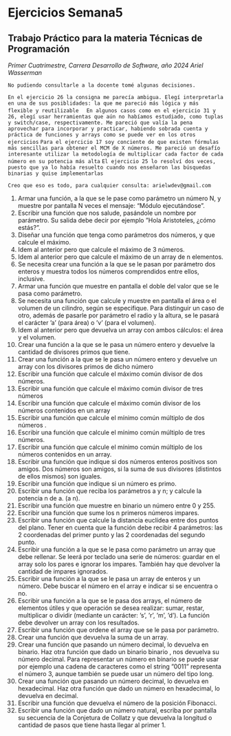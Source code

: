 # Ejercicios Semana5

## Trabajo Práctico para la materia Técnicas de Programación
*Primer Cuatrimestre, Carrera Desarrollo de Software, año 2024*
*Ariel Wasserman*

```No pudiendo consultarle a la docente tomé algunas decisiones.```

```En el ejercicio 26 la consigna me parecía ambigua. Elegí interpretarla en una de sus posiblidades: la que me pareció más lógica y más flexible y reutilizable ```
``` En algunos casos como en el ejercicio 31 y 26, elegí usar herramientas que aún no habíamos estudiado, como tuplas y switch/case, respectivamente. Me pareció que valía la pena aprovechar para incorporar y practicar, habiendo sobrada cuenta y práctica de funciones y arrays como se puede ver en los otros ejercicios```
```Para el ejercicio 17 soy conciente de que existen fórmulas más sencillas para obtener el MCM de X números. Me pareció un desafío interesante utilizar la metodología de multiplicar cada factor de cada número en su potencia más alta```
```El ejercicio 25 lo resolví dos veces, puesto que ya lo había resuelto cuando nos enseñaron las búsquedas binarias y quise implementarlas```

```Creo que eso es todo, para cualquier consulta: arielwdev@gmail.com```


1. Armar una función, a la que se le pase como parámetro un número N, y muestre por pantalla N veces el mensaje: “Módulo ejecutándose”.
2. Escribir una función que nos salude, pasándole un nombre por parámetro. Su salida debe decir por ejemplo ”Hola Aristoteles, ¿cómo estás?”.
3.  Diseñar una función que tenga como parámetros dos números, y que calcule el máximo.
4.  Idem al anterior pero que calcule el máximo de 3 números.
5.  Idem al anterior pero que calcule el máximo de un array de n elementos.
6. Se necesita crear una función a la que se le pasan por parámetro dos enteros y muestra todos los números comprendidos entre ellos, inclusive.
7. Armar una función que muestre en pantalla el doble del valor que se le pasa como parámetro.
8. Se necesita una función que calcule y muestre en pantalla el área o el volumen de un cilindro, según se especifique. Para distinguir un caso de otro, además de pasarle por parámetro el radio y la altura, se le pasará el carácter ’a’ (para área) o ’v’ (para el volumen). 
9. Idem al anterior pero que devuelva un array con ambos cálculos: el área y el volumen. 
10. Crear una función a la que se le pasa un número entero y devuelve la cantidad de divisores primos que tiene.
11.  Crear una función a la que se le pasa un número entero y devuelve un array con los divisores primos de 
dicho número
12. Escribir una función que calcule el máximo común divisor de dos números. 
13. Escribir una función que calcule el máximo común divisor de tres números
14. Escribir una función que calcule el máximo común divisor de los números contenidos en un array
15. Escribir una función que calcule el mínimo común múltiplo de dos números .
16. Escribir una función que calcule el mínimo común múltiplo de tres números. 
17. Escribir una función que calcule el mínimo común múltiplo de los números contenidos en un array.
18. Escribir una función que indique si dos números enteros positivos son amigos. Dos números son amigos, si la suma de sus divisores (distintos de ellos mismos) son iguales.
19. Escribir una función que indique si un número es primo.
20. Escribir una función que reciba los parámetros a y n; y calcule la potencia n de a. (a  n). 
21. Escribir una función que muestre en binario un número entre 0 y 255.
22. Escribir una función que sume los n primeros números impares.
23. Escribir una función que calcule la distancia euclídea entre dos puntos del plano. Tener en cuenta que la función debe recibir 4 parámetros: las 2 coordenadas del primer punto y las 2 coordenadas del segundo punto. 
24. Escribir una función a la que se le pasa como parámetro un array que debe rellenar. Se leerá por teclado una serie de números: guardar en el array solo los pares e ignorar los impares. También hay que devolver la cantidad de impares ignorados.
25. Escribir una función a la que se le pasa un array de enteros y un número. Debe buscar el número en el array e indicar si se encuentra o no.
26. Escribir una función a la que se le pasa dos arrays, el número de elementos útiles y que operación se desea realizar: sumar, restar, multiplicar o dividir (mediante un carácter: ’s’, ’r’, ’m’, ’d’). La función debe devolver un array con los resultados.
27. Escribir una función que ordene el array que se le pasa por parámetro.
28. Crear una función que devuelva la suma de un array.
29. Crear una función que pasando un número decimal, lo devuelva en binario. Haz otra función que dado un binario binario , nos devuelva su número decimal. Para representar un número en binario se puede usar por ejemplo una cadena de caracteres como el string ”0011” representa el número 3, aunque también se puede usar un número del tipo long.
30. Crear una función que pasando un número decimal, lo devuelva en hexadecimal. Haz otra función que dado un número en hexadecimal, lo devuelva en decimal.
31. Escribir una función que devuelva el número de la posición Fibonacci.
32. Escribir una función que dado un número natural, escriba por pantalla su secuencia de la Conjetura de Collatz y que devuelva la longitud o cantidad de pasos que tiene hasta llegar al primer 1.
